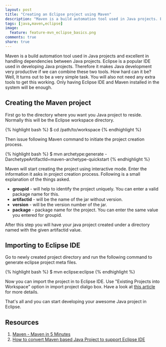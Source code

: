 ```yaml
---
layout: post
title: "Creating an Eclipse project using Maven"
description: "Maven is a build automation tool used in Java projects. Eclipse is a popular IDE used in developing Java projects. Therefore it makes Java development very productive if we can combine these two tools."
tags: [java,maven,eclipse]
image:
  feature: feature-mvn_eclipse_basics.png
comments: true
share: true
---
```


Maven is a build automation tool used in Java projects and excellent
in handling dependencies between Java projects. Eclipse is a popular
IDE used in developing Java projects. Therefore it makes Java
development very productive if we can combine these two tools. How
hard can it be? Well, It turns out to be a very simple task. You will
also not need any extra tools to get this working. Only having Eclipse IDE
and Maven installed in the system will be enough.

## Creating the Maven project

First go to the directory where you want you Java project to reside.
Normally this will be the Eclipse workspace directory.

{% highlight bash %}
$ cd /path/to/workspace
{% endhighlight %}

Then issue following Maven command to initiate the project creation
process.

{% highlight bash %}
$ mvn archetype:generate -DarchetypeArtifactId=maven-archetype-quickstart
{% endhighlight %}

Maven will start creating the project using interactive mode. Enter
the information it asks in project creation process. Following is a
small explanation of the things asked.

* **groupid** - will help to identify the project uniquely. You can
  enter a valid package name for this.
* **artifactid** - will be the name of the jar without version.
* **version** - will be the version number of the jar.
* **package** - package name for the project. You can enter the same
  value you entered for groupid.

After this step you will have your java project created under a
directory named with the given artifactid value.

## Importing to Eclipse IDE

Go to newly created project directory and run the following command to
generate eclipse project meta files.

{% highlight bash %}
$ mvn eclipse:eclipse
{% endhighlight %}

Now you can import the project in to Eclipse IDE. Use "Existing
Projects into Workspace" option in import project dialgo box. Have a look at
[this article](http://www.mkyong.com/maven/how-to-convert-maven-java-project-to-support-eclipse-ide/)
for more details.

That's all and you can start developing your awesome Java project in
Eclipse.

## Resources
1. [Maven - Maven in 5 Minutes](http://maven.apache.org/guides/getting-started/maven-in-five-minutes.html)
2. [How to convert Maven based Java Project to support Eclipse IDE](http://www.mkyong.com/maven/how-to-convert-maven-java-project-to-support-eclipse-ide/)
